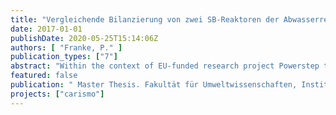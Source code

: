 ```yaml
---
title: "Vergleichende Bilanzierung von zwei SB-Reaktoren der Abwasserreinigung während der straßenweisen Umstellung auf eine erweiterte Vorklärung"
date: 2017-01-01
publishDate: 2020-05-25T15:14:06Z
authors: [ "Franke, P." ]
publication_types: ["7"]
abstract: "Within the context of EU-funded research project Powerstep the transferability of the innovative treatment concept CARISMO should be investigated on a full-scale wastewater treatment plant in a rural area. This concept contains an increased separation of primary sludge through wastewater filtration to use this in the digester for energy production. After filtration the flow to the SBR is reduced in COD load. As a consequence modifications of biocenosis and sludge structure are expected. Aim of this master thesis is to shift and evaluate the process during running operations. During commissioning only one out of two SBR was shifted. The fact allows a direct comparison to standard operations. Efficiency of filtration is shown by a balance of substance flow."
featured: false
publication: " Master Thesis. Fakultät für Umweltwissenschaften, Institut für Siedlungs- und Industriewasserwirtschaft. Technische Universität Dresden"
projects: ["carismo"]
---
```


